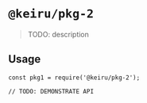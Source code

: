 # `@keiru/pkg-2`

> TODO: description

## Usage

```
const pkg1 = require('@keiru/pkg-2');

// TODO: DEMONSTRATE API
```
